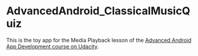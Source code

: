 # AdvancedAndroid_ClassicalMusicQuiz

This is the toy app for the Media Playback lesson of the [Advanced Android App Development course on Udacity](https://www.udacity.com/course/advanced-android-app-development--ud855).
